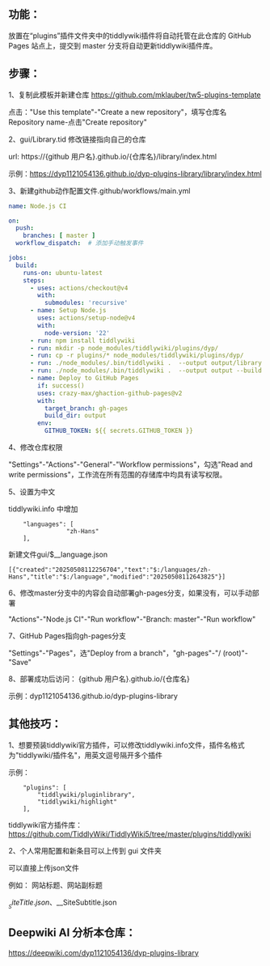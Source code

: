 ## 功能：

放置在“plugins”插件文件夹中的tiddlywiki插件将自动托管在此仓库的 GitHub Pages 站点上，提交到 master 分支将自动更新tiddlywiki插件库。

## 步骤：

1、复制此模板并新建仓库
https://github.com/mklauber/tw5-plugins-template

点击："Use this template"-"Create a new repository"，填写仓库名 Repository name-点击"Create repository"

2、gui/Library.tid 修改链接指向自己的仓库

url: https://{github 用户名}.github.io/{仓库名}/library/index.html

示例：https://dyp1121054136.github.io/dyp-plugins-library/library/index.html

3、新建github动作配置文件.github/workflows/main.yml

```yaml
name: Node.js CI

on:
  push:
    branches: [ master ]
  workflow_dispatch:  # 添加手动触发事件

jobs:
  build:
    runs-on: ubuntu-latest
    steps:
      - uses: actions/checkout@v4
        with:
          submodules: 'recursive'
      - name: Setup Node.js
        uses: actions/setup-node@v4
        with:
          node-version: '22'
      - run: npm install tiddlywiki
      - run: mkdir -p node_modules/tiddlywiki/plugins/dyp/
      - run: cp -r plugins/* node_modules/tiddlywiki/plugins/dyp/
      - run: ./node_modules/.bin/tiddlywiki .  --output output/library --build library
      - run: ./node_modules/.bin/tiddlywiki .  --output output --build gui
      - name: Deploy to GitHub Pages
        if: success()
        uses: crazy-max/ghaction-github-pages@v2
        with:
          target_branch: gh-pages
          build_dir: output
        env:
          GITHUB_TOKEN: ${{ secrets.GITHUB_TOKEN }}
```

4、修改仓库权限

"Settings"-"Actions"-"General"-"Workflow permissions"，勾选"Read and write permissions"，工作流在所有范围的存储库中均具有读写权限。

5、设置为中文

tiddlywiki.info 中增加

```
	"languages": [
                "zh-Hans"
	],
```

新建文件gui/$__language.json

```
[{"created":"20250508112256704","text":"$:/languages/zh-Hans","title":"$:/language","modified":"20250508112643825"}]
```

6、修改master分支中的内容会自动部署gh-pages分支，如果没有，可以手动部署

"Actions"-"Node.js CI"-"Run workflow"-"Branch: master"-"Run workflow"

7、GitHub Pages指向gh-pages分支

"Settings"-"Pages"，选"Deploy from a branch"，"gh-pages"-"/ (root)"-"Save"

8、部署成功后访问：
{github 用户名}.github.io/{仓库名}

示例：dyp1121054136.github.io/dyp-plugins-library


## 其他技巧：

1、想要预装tiddlywiki官方插件，可以修改tiddlywiki.info文件，插件名格式为"tiddlywiki/插件名"，用英文逗号隔开多个插件

示例：

```
	"plugins": [
		"tiddlywiki/pluginlibrary",
		"tiddlywiki/highlight"
	],
```

tiddlywiki官方插件库：https://github.com/TiddlyWiki/TiddlyWiki5/tree/master/plugins/tiddlywiki

2、个人常用配置和新条目可以上传到 gui 文件夹

可以直接上传json文件

例如：
网站标题、网站副标题

$__SiteTitle.json、$__SiteSubtitle.json

## Deepwiki AI 分析本仓库：

https://deepwiki.com/dyp1121054136/dyp-plugins-library
